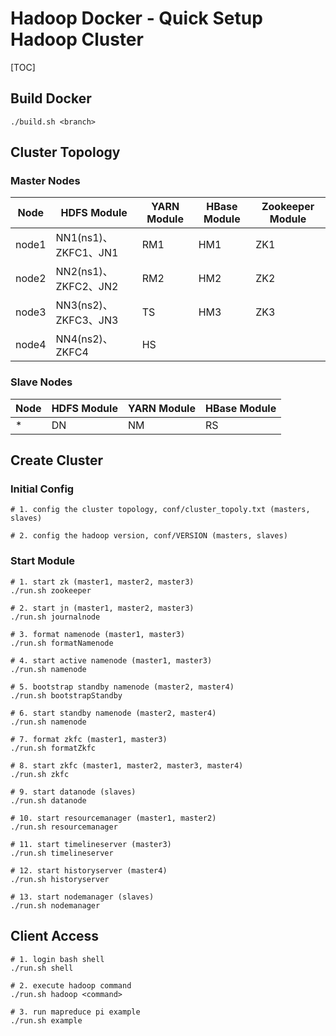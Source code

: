 # Hadoop Docker - Quick Setup Hadoop Cluster

[TOC]

## Build Docker

```
./build.sh <branch>
```

## Cluster Topology

### Master Nodes

| Node  | HDFS Module        | YARN Module | HBase Module | Zookeeper Module |
| ----- | ------------------ | ----------- | ------------ | ---------------- |
| node1 | NN1(ns1)、ZKFC1、JN1 | RM1         | HM1          | ZK1              |
| node2 | NN2(ns1)、ZKFC2、JN2 | RM2         | HM2          | ZK2              |
| node3 | NN3(ns2)、ZKFC3、JN3 | TS          | HM3          | ZK3              |
| node4 | NN4(ns2)、ZKFC4     | HS          |              |                  |

### Slave Nodes

| Node | HDFS Module | YARN Module | HBase Module |
| ---- | ----------- | ----------- | ------------ |
| *    | DN          | NM          | RS           |



## Create Cluster

### Initial Config

```
# 1. config the cluster topology, conf/cluster_topoly.txt (masters, slaves)

# 2. config the hadoop version, conf/VERSION (masters, slaves)
```

### Start Module

```
# 1. start zk (master1, master2, master3)
./run.sh zookeeper

# 2. start jn (master1, master2, master3)
./run.sh journalnode

# 3. format namenode (master1, master3)
./run.sh formatNamenode

# 4. start active namenode (master1, master3)
./run.sh namenode

# 5. bootstrap standby namenode (master2, master4)
./run.sh bootstrapStandby

# 6. start standby namenode (master2, master4)
./run.sh namenode

# 7. format zkfc (master1, master3)
./run.sh formatZkfc

# 8. start zkfc (master1, master2, master3, master4)
./run.sh zkfc

# 9. start datanode (slaves)
./run.sh datanode

# 10. start resourcemanager (master1, master2)
./run.sh resourcemanager

# 11. start timelineserver (master3)
./run.sh timelineserver

# 12. start historyserver (master4)
./run.sh historyserver

# 13. start nodemanager (slaves)
./run.sh nodemanager
```

## Client Access

```
# 1. login bash shell
./run.sh shell

# 2. execute hadoop command
./run.sh hadoop <command>

# 3. run mapreduce pi example
./run.sh example
```

